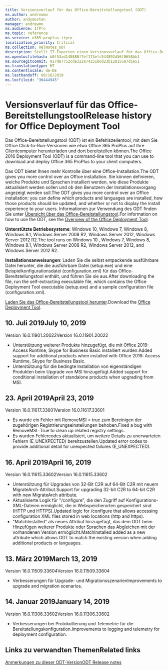 ```yaml
---
title: Versionsverlauf für das Office-Bereitstellungstool (ODT)
ms.author: andrewmo
author: andymosten
manager: andrewmo
ms.audience: ITPro
ms.topic: reference
ms.service: o365-proplus-itpro
localization_priority: Critical
ms.collection: RelNotes_ODT
description: Stellt IT-Experten einen Versionsverlauf für das Office-Bereitstellungstool (ODT) zur Verfügung
ms.openlocfilehash: b0f53ad140880f7ef173efc544892d56f0658bb1
ms.sourcegitcommit: 917d87752cde322a74251b6d23b12815587d1e51
ms.translationtype: HT
ms.contentlocale: de-DE
ms.lasthandoff: 08/16/2019
ms.locfileid: "36444945"
---
```

# <a name="release-history-for-office-deployment-tool"></a><span data-ttu-id="338bf-103">Versionsverlauf für das Office-Bereitstellungstool</span><span class="sxs-lookup"><span data-stu-id="338bf-103">Release history for Office Deployment Tool</span></span>

<span data-ttu-id="338bf-104">Das Office-Bereitstellungstool (ODT) ist ein Befehlszeilentool, mit dem Sie Office Click-to-Run-Versionen wie etwa Office 365 ProPlus auf Ihre Clientcomputer herunterladen und dort bereitstellen können.</span><span class="sxs-lookup"><span data-stu-id="338bf-104">The Office 2016 Deployment Tool (ODT) is a command-line tool that you can use to download and deploy Office 365 ProPlus to your client computers.</span></span> 


<span data-ttu-id="338bf-105">Das ODT bietet Ihnen mehr Kontrolle über eine Office-Installation.</span><span class="sxs-lookup"><span data-stu-id="338bf-105">The ODT gives you more control over an Office installation.</span></span> <span data-ttu-id="338bf-106">Sie können definieren, welche Produkte und Sprachen installiert werden, wie diese Produkte aktualisiert werden sollen und ob den Benutzern der Installationsvorgang angezeigt werden soll.</span><span class="sxs-lookup"><span data-stu-id="338bf-106">The ODT gives you more control over an Office installation: you can define which products and languages are installed, how those products should be updated, and whether or not to display the install experience to your users.</span></span> <span data-ttu-id="338bf-107">Informationen zur Verwendung des ODT finden Sie unter [Übersicht über das Office-Bereitstellungstool](https://docs.microsoft.com/de-DE/deployoffice/overview-of-the-office-2016-deployment-tool).</span><span class="sxs-lookup"><span data-stu-id="338bf-107">For information on how to use the ODT, see the [Overview of the Office Deployment Tool](https://docs.microsoft.com/en-us/deployoffice/overview-of-the-office-2016-deployment-tool).</span></span>

 <span data-ttu-id="338bf-108">**Unterstützte Betriebssysteme**: Windows 10, Windows 7, Windows 8, Windows 8.1, Windows Server 2008 R2, Windows Server 2012, Windows Server 2012 R2.</span><span class="sxs-lookup"><span data-stu-id="338bf-108">The tool runs on Windows 10 , Windows 7, Windows 8, Windows 8.1, Windows Server 2008 R2, Windows Server 2012, and Windows Server 2012 R2.</span></span> 
 
 <span data-ttu-id="338bf-109">**Installationsanweisungen**: Laden Sie die selbst entpackende ausführbare Datei herunter, die die ausführbare Datei (setup.exe) und eine Beispielkonfigurationsdatei (configuration.xml) für das Office-Bereitstellungstool enthält, und führen Sie sie aus.</span><span class="sxs-lookup"><span data-stu-id="338bf-109">After downloading the file, run the self-extracting executable file, which contains the Office Deployment Tool executable (setup.exe) and a sample configuration file (configuration.xml).</span></span> 

<span data-ttu-id="338bf-110">[Laden Sie das Office-Bereitstellungstool herunter](https://www.microsoft.com/en-us/download/confirmation.aspx?id=49117).</span><span class="sxs-lookup"><span data-stu-id="338bf-110">Download the [Office Deployment Tool](https://www.microsoft.com/en-us/download/confirmation.aspx?id=49117).</span></span>


## <a name="july-10-2019"></a><span data-ttu-id="338bf-111">10. Juli 2019</span><span class="sxs-lookup"><span data-stu-id="338bf-111">July 10, 2019</span></span>

<span data-ttu-id="338bf-112">Version 16.0.11901.20022</span><span class="sxs-lookup"><span data-stu-id="338bf-112">Version 16.0.11901.20022</span></span>
- <span data-ttu-id="338bf-113">Unterstützung weiterer Produkte hinzugefügt, die mit Office 2019: Access Runtime, Skype for Business Basic installiert wurden.</span><span class="sxs-lookup"><span data-stu-id="338bf-113">Added support for additional products when installed with Office 2019: Access Runtime, Skype for Business Basic.</span></span>
- <span data-ttu-id="338bf-114">Unterstützung für die bedingte Installation von eigenständigen Produkten beim Upgrade von MSI hinzugefügt.</span><span class="sxs-lookup"><span data-stu-id="338bf-114">Added support for conditional installation of standalone products when upgrading from MSI.</span></span>

## <a name="april-23-2019"></a><span data-ttu-id="338bf-115">23. April 2019</span><span class="sxs-lookup"><span data-stu-id="338bf-115">April 23, 2019</span></span>

<span data-ttu-id="338bf-116">Version 16.0.11617.33601</span><span class="sxs-lookup"><span data-stu-id="338bf-116">Version 16.0.11617.33601</span></span>
- <span data-ttu-id="338bf-117">Es wurde ein Fehler mit RemoveMSI = true zum Bereinigen der zugehörigen Registrierungseinstellungen behoben.</span><span class="sxs-lookup"><span data-stu-id="338bf-117">Fixed a bug with RemoveMSI=True to clean up related registry settings.</span></span>
- <span data-ttu-id="338bf-118">Es wurden Fehlercodes aktualisiert, um weitere Details zu unerwarteten Fehlern (E_UNEXPECTED) bereitzustellen.</span><span class="sxs-lookup"><span data-stu-id="338bf-118">Updated error codes to provide additional detail for unexpected failures (E_UNEXPECTED).</span></span>

## <a name="april-16-2019"></a><span data-ttu-id="338bf-119">16. April 2019</span><span class="sxs-lookup"><span data-stu-id="338bf-119">April 16, 2019</span></span>

<span data-ttu-id="338bf-120">Version 16.0.11615.33602</span><span class="sxs-lookup"><span data-stu-id="338bf-120">Version 16.0.11615.33602</span></span>
- <span data-ttu-id="338bf-121">Unterstützung für Upgrades von 32-Bit C2R auf 64-Bit C2R mit neuem MigrateArch-Attribut.</span><span class="sxs-lookup"><span data-stu-id="338bf-121">Support for upgrading 32-bit C2R to 64-bit C2R with new MigrateArch attribute.</span></span>
- <span data-ttu-id="338bf-122">Aktualisierte Logik für "/configure", die den Zugriff auf Konfigurations-XML-Dateien ermöglicht, die in Webspeicherorten gespeichert sind (HTTP und HTTPS).</span><span class="sxs-lookup"><span data-stu-id="338bf-122">Updated logic for /configure that allows accessing configuration XML files stored in web locations (http and https).</span></span>
- <span data-ttu-id="338bf-123">"MatchInstalled" als neues Attribut hinzugefügt, das dem ODT beim Hinzufügen weiterer Produkte oder Sprachen das Abgleichen mit der vorhandenen Version ermöglicht.</span><span class="sxs-lookup"><span data-stu-id="338bf-123">MatchInstalled added as a new attribute which allows ODT to match the existing version when adding additional products or languages.</span></span>

## <a name="march-13-2019"></a><span data-ttu-id="338bf-124">13. März 2019</span><span class="sxs-lookup"><span data-stu-id="338bf-124">March 13, 2019</span></span>

<span data-ttu-id="338bf-125">Version 16.0.11509.33604</span><span class="sxs-lookup"><span data-stu-id="338bf-125">Version 16.0.11509.33604</span></span>
- <span data-ttu-id="338bf-126">Verbesserungen für Upgrade- und Migrationsszenarien</span><span class="sxs-lookup"><span data-stu-id="338bf-126">Improvements to upgrade and migration scenarios.</span></span>

## <a name="january-14-2019"></a><span data-ttu-id="338bf-127">14. Januar 2019</span><span class="sxs-lookup"><span data-stu-id="338bf-127">January 14, 2019</span></span>

<span data-ttu-id="338bf-128">Version 16.0.11306.33602</span><span class="sxs-lookup"><span data-stu-id="338bf-128">Version 16.0.11306.33602</span></span>
- <span data-ttu-id="338bf-129">Verbesserungen bei Protokollierung und Telemetrie für die Bereitstellungskonfiguration.</span><span class="sxs-lookup"><span data-stu-id="338bf-129">Improvements to logging and telemetry for deployment configuration.</span></span>


## <a name="related-links"></a><span data-ttu-id="338bf-130">Links zu verwandten Themen</span><span class="sxs-lookup"><span data-stu-id="338bf-130">Related links</span></span>

[<span data-ttu-id="338bf-131">Anmerkungen zu dieser ODT-Version</span><span class="sxs-lookup"><span data-stu-id="338bf-131">ODT Release notes</span></span>](https://www.microsoft.com/en-us/download/details.aspx?id=49117)